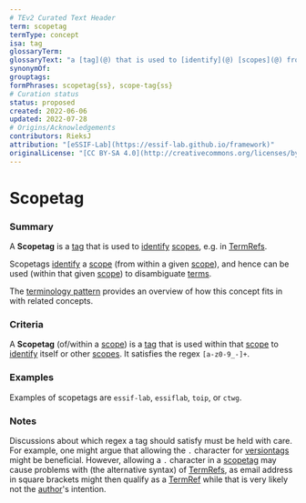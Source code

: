```yaml
---
# TEv2 Curated Text Header
term: scopetag
termType: concept
isa: tag
glossaryTerm:
glossaryText: "a [tag](@) that is used to [identify](@) [scopes](@) from within a specific [scope](@)"
synonymOf:
grouptags:
formPhrases: scopetag{ss}, scope-tag{ss}
# Curation status
status: proposed
created: 2022-06-06
updated: 2022-07-28
# Origins/Acknowledgements
contributors: RieksJ
attribution: "[eSSIF-Lab](https://essif-lab.github.io/framework)"
originalLicense: "[CC BY-SA 4.0](http://creativecommons.org/licenses/by-sa/4.0/?ref=chooser-v1)"
---
```


# Scopetag

### Summary
A **Scopetag** is a [tag](@) that is used to [identify](@) [scopes](@), e.g. in [TermRefs](@).

Scopetags [identify](@) a [scope](@) (from within a given [scope](@)), and hence can be used (within that given [scope](@)) to disambiguate [terms](@).

The [terminology pattern](pattern-terminology@) provides an overview of how this concept fits in with related concepts.

### Criteria
A **Scopetag** (of/within a [scope](@)) is a [tag](@) that is used within that [scope](@) to [identify](@) itself or other [scopes](@). It satisfies the regex `[a-z0-9_-]+`.

### Examples
Examples of scopetags are `essif-lab`, `essiflab`, `toip`, or `ctwg`.

### Notes
Discussions about which regex a tag should satisfy must be held with care. For example, one might argue that allowing the `.` character for [versiontags](@) might be beneficial. However, allowing a `.` character in a [scopetag](@) may cause problems with (the alternative syntax) of [TermRefs](@), as email address in square brackets might then qualify as a [TermRef](@) while that is very likely not the [author](@)'s intention.